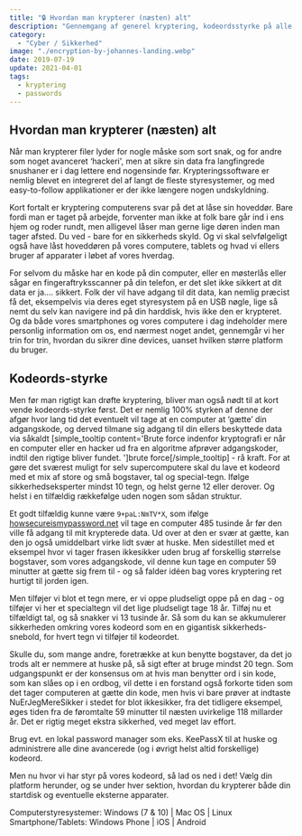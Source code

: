 ```yaml
---
title: "🔒 Hvordan man krypterer (næsten) alt"
description: "Gennemgang af generel kryptering, kodeordsstyrke på alle større platforme."
category:
  - "Cyber / Sikkerhed"
image: "./encryption-by-johannes-landing.webp"
date: 2019-07-19
update: 2021-04-01
tags:
  - kryptering
  - passwords
---
```


## Hvordan man krypterer (næsten) alt

Når man krypterer filer lyder for nogle måske som sort snak, og for andre som noget avanceret ‘hackeri', men at sikre sin data fra langfingrede snushaner er i dag lettere end nogensinde før. Krypteringssoftware er nemlig blevet en integreret del af langt de fleste styresystemer, og med easy-to-follow applikationer er der ikke længere nogen undskyldning.

Kort fortalt er kryptering computerens svar på det at låse sin hoveddør. Bare fordi man er taget på arbejde, forventer man ikke at folk bare går ind i ens hjem og roder rundt, men alligevel låser man gerne lige døren inden man tager afsted. Du ved - bare for en sikkerheds skyld. Og vi skal selvfølgeligt også have låst hoveddøren på vores computere, tablets og hvad vi ellers bruger af apparater i løbet af vores hverdag.

For selvom du måske har en kode på din computer, eller en møsterlås eller sågar en fingeraftryksscanner på din telefon, er det slet ikke sikkert at dit data er ja.... sikkert. Folk der vil have adgang til dit data, kan nemlig præcist få det, eksempelvis via deres eget styresystem på en USB nøgle, lige så nemt du selv kan navigere ind på din harddisk, hvis ikke den er krypteret. Og da både vores smartphones og vores computere i dag indeholder mere personlig information om os, end nærmest noget andet, gennemgår vi her trin for trin, hvordan du sikrer dine devices, uanset hvilken større platform du bruger.

## Kodeords-styrke

Men før man rigtigt kan drøfte kryptering, bliver man også nødt til at kort vende kodeords-styrke først. Det er nemlig 100% styrken af denne der afgør hvor lang tid det eventuelt vil tage at en computer at ‘gætte’ din adgangskode, og derved tilmane sig adgang til din ellers beskyttede data via såkaldt [simple_tooltip content='Brute force indenfor kryptografi er når en computer eller en hacker ud fra en algoritme afprøver adgangskoder, indtil den rigtige bliver fundet. ']brute force[/simple_tooltip] - rå kraft. For at gøre det sværest muligt for selv supercomputere skal du lave et kodeord med et mix af store og små bogstaver, tal og special-tegn. Ifølge sikkerhedseksperter mindst 10 tegn, og helst gerne 12 eller derover. Og helst i en tilfældig rækkefølge uden nogen som sådan struktur.

Et godt tilfældig kunne være `9+paL:NmTV*X`, som ifølge [howsecureismypassword.net](https://howsecureismypassword.net) vil tage en computer 485 tusinde år før den ville få adgang til mit krypterede data. Ud over at den er svær at gætte, kan den jo også umiddelbart virke lidt svær at huske. Men sidestillet med et eksempel hvor vi tager frasen ikkesikker uden brug af forskellig størrelse bogstaver, som vores adgangskode, vil denne kun tage en computer 59 minutter at gætte sig frem til - og så falder idéen bag vores kryptering ret hurtigt til jorden igen.

Men tilføjer vi blot et tegn mere, er vi oppe pludseligt oppe på en dag - og tilføjer vi her et specialtegn vil det lige pludseligt tage 18 år. Tilføj nu et tilfældigt tal, og så snakker vi 13 tusinde år. Så som du kan se akkumulerer sikkerheden omkring vores kodeord som en en gigantisk sikkerheds-snebold, for hvert tegn vi tilføjer til kodeordet.

Skulle du, som mange andre, foretrække at kun benytte bogstaver, da det jo trods alt er nemmere at huske på, så sigt efter at bruge mindst 20 tegn. Som udgangspunkt er der konsensus om at hvis man benytter ord i sin kode, som kan slåes op i en ordbog, vil dette i en forstand også forkorte tiden som det tager computeren at gætte din kode, men hvis vi bare prøver at indtaste NuErJegMereSikker i stedet for blot ikkesikker, fra det tidligere eksempel, øges tiden fra de føromtalte 59 minutter til næsten uvirkelige 118 millarder år. Det er rigtig meget ekstra sikkerhed, ved meget lav effort.

Brug evt. en lokal password manager som eks. KeePassX til at huske og administrere alle dine avancerede (og i øvrigt helst altid forskellige) kodeord.

Men nu hvor vi har styr på vores kodeord, så lad os ned i det! Vælg din platform herunder, og se under hver sektion, hvordan du krypterer både din startdisk og eventuelle eksterne apparater.

Computerstyresystemer: Windows (7 & 10) | Mac OS | Linux
Smartphone/Tablets: Windows Phone | iOS | Android
